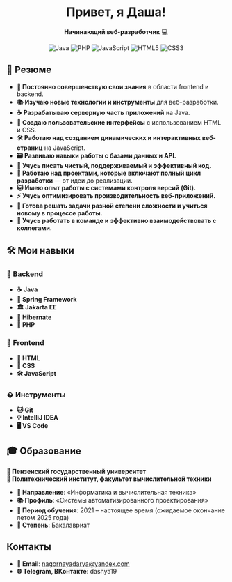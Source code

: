<h1 align="center">Привет, я Даша!</h1> 

<p align="center">
  <strong>Начинающий веб-разработчик</strong> 💻<br>
</p>

<p align="center">
  <img src="https://img.shields.io/badge/Java-ED8B00?style=for-the-badge&logo=openjdk&logoColor=white" alt="Java">
  <img src="https://img.shields.io/badge/PHP-777BB4?style=for-the-badge&logo=php&logoColor=white" alt="PHP">
  <img src="https://img.shields.io/badge/JavaScript-F7DF1E?style=for-the-badge&logo=javascript&logoColor=black" alt="JavaScript">
  <img src="https://img.shields.io/badge/HTML5-E34F26?style=for-the-badge&logo=html5&logoColor=white" alt="HTML5">
  <img src="https://img.shields.io/badge/CSS3-1572B6?style=for-the-badge&logo=css3&logoColor=white" alt="CSS3">
</p>

## 📝 Резюме

- **🚀 Постоянно совершенствую свои знания** в области frontend и backend.  
- **📚 Изучаю новые технологии и инструменты** для веб-разработки.  
- **☕ Разрабатываю серверную часть приложений** на Java.  
- **🎨 Создаю пользовательские интерфейсы** с использованием HTML и CSS.  
- **🛠️ Работаю над созданием динамических и интерактивных веб-страниц** на JavaScript.  
- **🗃️ Развиваю навыки работы с базами данных и API.**  
- **🧹 Учусь писать чистый, поддерживаемый и эффективный код.**  
- **🔄 Работаю над проектами, которые включают полный цикл разработки** — от идеи до реализации.  
- **🐱 Имею опыт работы с системами контроля версий (Git).**  
- **⚡ Учусь оптимизировать производительность веб-приложений.**  
- **🧩 Готова решать задачи разной степени сложности и учиться новому в процессе работы.**  
- **👥 Учусь работать в команде и эффективно взаимодействовать с коллегами.**  

## 🛠️ Мои навыки

### 🔧 Backend
- **☕ Java**  
- **🌱 Spring Framework**  
- **🏛️ Jakarta EE**  
- **🔄 Hibernate**  
- **🐘 PHP**  

### 🎨 Frontend
- **📄 HTML**  
- **🎨 CSS**  
- **🛠️ JavaScript**  

### � Инструменты
- **🐱 Git**  
- **💡 IntelliJ IDEA**  
- **🖥️ VS Code**  

## 🎓 Образование

**🏫 Пензенский государственный университет**  
**🔧 Политехнический институт, факультет вычислительной техники**  

- **🎯 Направление**: «Информатика и вычислительная техника»  
- **📚 Профиль**: «Системы автоматизированного проектирования»  
- **📅 Период обучения**: 2021 – настоящее время (ожидаемое окончание летом 2025 года)  
- **📜 Степень**: Бакалавриат  

## Контакты
- **📧 Email**: nagornayadarya@yandex.com
- **🌐 Telegram, ВКонтакте**: dashya19


